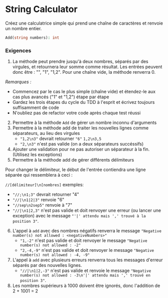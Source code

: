 # String Calculator

Créez une calculatrice simple qui prend une chaîne de caractères et renvoie un nombre entier.

```php
Add(string numbers): int
```

### Exigences

1. La méthode peut prendre jusqu'à deux nombres, séparés par des virgules, et retournera leur somme comme résultat. Les entrées peuvent donc être : "", "1", "1,2". Pour une chaîne vide, la méthode renverra 0.

_Remarques :_

- Commencez par le cas le plus simple (chaîne vide) et étendez-le aux cas plus avancés ("1" et "1,2") étape par étape
- Gardez les trois étapes du cycle du TDD à l'esprit et écrivez toujours suffisamment de code
- N'oubliez pas de refactor votre code après chaque test réussi

2. Permettre à la méthode `Add` de gérer un nombre inconnu d'arguments
3. Permettre à la méthode add de traiter les nouvelles lignes comme séparateurs, au lieu des virgules
    - `"1,2\n3"` devrait retourner `"6"` `1,2\n3,5`
    - `"2,\n3"` n'est pas valide (on a deux séparateurs succéssifs)
4. Ajouter une validation pour ne pas autoriser un séparateur à la fin. (Utilisez les exceptions)
5. Permettre à la méthode add de gérer différents délimiteurs

Pour changer le délimiteur, le début de l'entrée contiendra une ligne séparée qui ressemblera à ceci :

`//[délimiteur]\n[nombres]` exemples:

- `"//;\n1;3"` devrait retourner "4"
- `"//|\n1|2|3"` renvoie "6"
- `"//sep\n2sep5"` renvoie à "7"
- `"//|\n1|2,3"` n'est pas valide et doit renvoyer une erreur (ou lancer une exception) avec le message `"'|' attendu mais ',' trouvé à la position 3"`.

6. L'appel à `add` avec des nombres négatifs renverra le message `"Negative number(s) not allowed : <negativeNumbers>"` 
    - `"1,-2"` n'est pas valide et doit renvoyer le message `"Negative number(s) not allowed : -2"`
    - `"2,-4,-9"` n'est pas valide et doit renvoyer le message `"Negative number(s) not allowed : -4, -9"`
7. L'appel à `add` avec plusieurs erreurs renverra tous les messages d'erreur séparés par des nouvelles lignes.
   - `"//|\n1|2,-3"` n'est pas valide et renvoie le message `"Negative number(s) not allowed : -3\n'|' attendu mais ',' trouvé en position 3"`.
8. Les nombres supérieurs à 1000 doivent être ignorés, donc l'addition de 2 + 1001 = 2
